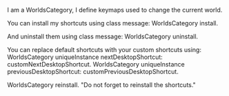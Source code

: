 I am a WorldsCategory, I define keymaps used to change the current world.

You can install my shortcuts using class message: 
WorldsCategory install.

And uninstall them using class message:
WorldsCategory uninstall.

You can replace default shortcuts with your custom shortcuts using: 
WorldsCategory uniqueInstance nextDesktopShortcut: customNextDesktopShortcut.
WorldsCategory uniqueInstance previousDesktopShortcut: customPreviousDesktopShortcut.

WorldsCategory reinstall. "Do not forget to reinstall the shortcuts."